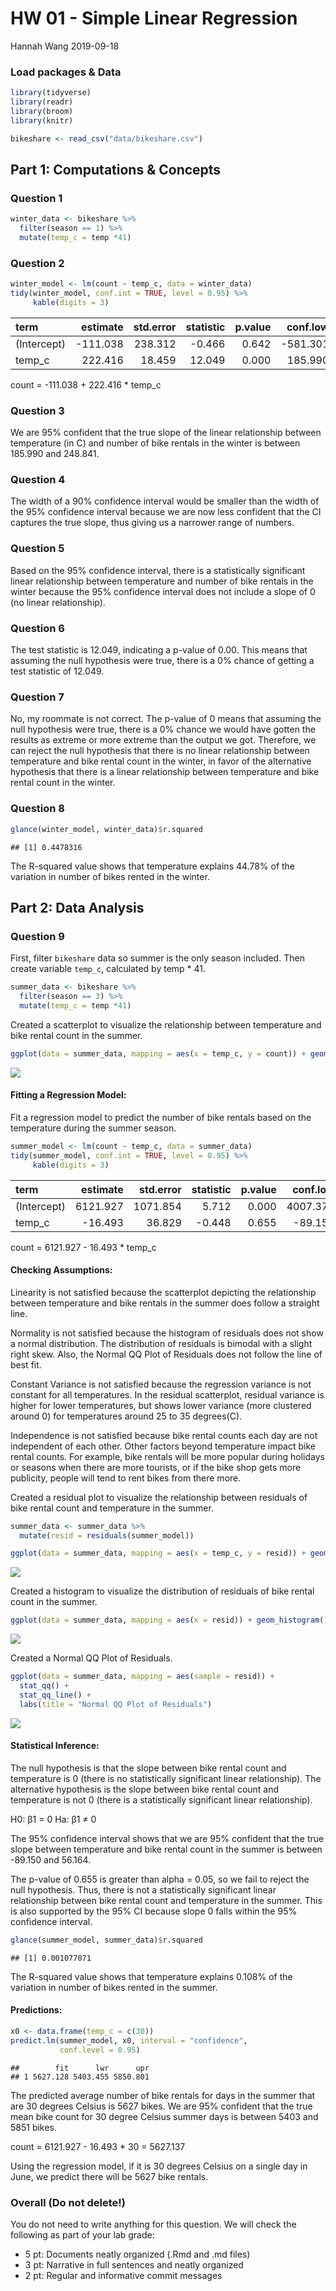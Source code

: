 HW 01 - Simple Linear Regression
================
Hannah Wang
2019-09-18

### Load packages & Data

``` r
library(tidyverse)
library(readr)
library(broom)
library(knitr)
```

``` r
bikeshare <- read_csv("data/bikeshare.csv")
```

## Part 1: Computations & Concepts

### Question 1

``` r
winter_data <- bikeshare %>%
  filter(season == 1) %>%
  mutate(temp_c = temp *41)
```

### Question 2

``` r
winter_model <- lm(count ~ temp_c, data = winter_data)
tidy(winter_model, conf.int = TRUE, level = 0.95) %>%
     kable(digits = 3)
```

| term        |  estimate | std.error | statistic | p.value |  conf.low | conf.high |
| :---------- | --------: | --------: | --------: | ------: | --------: | --------: |
| (Intercept) | \-111.038 |   238.312 |   \-0.466 |   0.642 | \-581.301 |   359.225 |
| temp\_c     |   222.416 |    18.459 |    12.049 |   0.000 |   185.990 |   258.841 |

count = -111.038 + 222.416 \* temp\_c

### Question 3

We are 95% confident that the true slope of the linear relationship
between temperature (in C) and number of bike rentals in the winter is
between 185.990 and 248.841.

### Question 4

The width of a 90% confidence interval would be smaller than the width
of the 95% confidence interval because we are now less confident that
the CI captures the true slope, thus giving us a narrower range of
numbers.

### Question 5

Based on the 95% confidence interval, there is a statistically
significant linear relationship between temperature and number of bike
rentals in the winter because the 95% confidence interval does not
include a slope of 0 (no linear relationship).

### Question 6

The test statistic is 12.049, indicating a p-value of 0.00. This means
that assuming the null hypothesis were true, there is a 0% chance of
getting a test statistic of 12.049.

### Question 7

No, my roommate is not correct. The p-value of 0 means that assuming the
null hypothesis were true, there is a 0% chance we would have gotten the
results as extreme or more extreme than the output we got. Therefore, we
can reject the null hypothesis that there is no linear relationship
between temperature and bike rental count in the winter, in favor of the
alternative hypothesis that there is a linear relationship between
temperature and bike rental count in the winter.

### Question 8

``` r
glance(winter_model, winter_data)$r.squared
```

    ## [1] 0.4478316

The R-squared value shows that temperature explains 44.78% of the
variation in number of bikes rented in the winter.

## Part 2: Data Analysis

### Question 9

First, filter `bikeshare` data so summer is the only season included.
Then create variable `temp_c`, calculated by temp \* 41.

``` r
summer_data <- bikeshare %>%
  filter(season == 3) %>%
  mutate(temp_c = temp *41)
```

Created a scatterplot to visualize the relationship between temperature
and bike rental count in the
summer.

``` r
ggplot(data = summer_data, mapping = aes(x = temp_c, y = count)) + geom_point() + labs(title = "Relationship between Temperature and Bike Rental Count in Summer", x = "Temperature (in C)", y = "Number of Bike Rentals")
```

![](hw-01-slr_files/figure-gfm/scatterplot-1.png)<!-- -->

#### Fitting a Regression Model:

Fit a regression model to predict the number of bike rentals based on
the temperature during the summer season.

``` r
summer_model <- lm(count ~ temp_c, data = summer_data)
tidy(summer_model, conf.int = TRUE, level = 0.95) %>%
     kable(digits = 3)
```

| term        | estimate | std.error | statistic | p.value | conf.low | conf.high |
| :---------- | -------: | --------: | --------: | ------: | -------: | --------: |
| (Intercept) | 6121.927 |  1071.854 |     5.712 |   0.000 | 4007.373 |  8236.480 |
| temp\_c     | \-16.493 |    36.829 |   \-0.448 |   0.655 | \-89.150 |    56.164 |

count = 6121.927 - 16.493 \* temp\_c

#### Checking Assumptions:

Linearity is not satisfied because the scatterplot depicting the
relationship between temperature and bike rentals in the summer does
follow a straight line.

Normality is not satisfied because the histogram of residuals does not
show a normal distribution. The distribution of residuals is bimodal
with a slight right skew. Also, the Normal QQ Plot of Residuals does not
follow the line of best fit.

Constant Variance is not satisfied because the regression variance is
not constant for all temperatures. In the residual scatterplot, residual
variance is higher for lower temperatures, but shows lower variance
(more clustered around 0) for temperatures around 25 to 35 degrees(C).

Independence is not satisfied because bike rental counts each day are
not independent of each other. Other factors beyond temperature impact
bike rental counts. For example, bike rentals will be more popular
during holidays or seasons when there are more tourists, or if the bike
shop gets more publicity, people will tend to rent bikes from there
more.

Created a residual plot to visualize the relationship between residuals
of bike rental count and temperature in the summer.

``` r
summer_data <- summer_data %>%
  mutate(resid = residuals(summer_model))
```

``` r
ggplot(data = summer_data, mapping = aes(x = temp_c, y = resid)) + geom_point() + labs(title = "Residual Plot of Bike Rental Count vs. Temperature in Summer", x = "Temperature (in C)", y = "Residual") + geom_hline(yintercept = 0, color ="red")
```

![](hw-01-slr_files/figure-gfm/resid-plot-1.png)<!-- -->

Created a histogram to visualize the distribution of residuals of bike
rental count in the
summer.

``` r
ggplot(data = summer_data, mapping = aes(x = resid)) + geom_histogram() + labs(title = "Distribution of Residuals", x = "Residual", y = "Count")
```

![](hw-01-slr_files/figure-gfm/resid-hist-1.png)<!-- -->

Created a Normal QQ Plot of Residuals.

``` r
ggplot(data = summer_data, mapping = aes(sample = resid)) + 
  stat_qq() + 
  stat_qq_line() +
  labs(title = "Normal QQ Plot of Residuals")
```

![](hw-01-slr_files/figure-gfm/resid-qqplot-1.png)<!-- -->

#### Statistical Inference:

The null hypothesis is that the slope between bike rental count and
temperature is 0 (there is no statistically significant linear
relationship). The alternative hypothesis is the slope between bike
rental count and temperature is not 0 (there is a statistically
significant linear relationship).

H0: β1 = 0 Ha: β1 ≠ 0

The 95% confidence interval shows that we are 95% confident that the
true slope between temperature and bike rental count in the summer is
between -89.150 and 56.164.

The p-value of 0.655 is greater than alpha = 0.05, so we fail to reject
the null hypothesis. Thus, there is not a statistically significant
linear relationship between bike rental count and temperature in the
summer. This is also supported by the 95% CI because slope 0 falls
within the 95% confidence interval.

``` r
glance(summer_model, summer_data)$r.squared
```

    ## [1] 0.001077071

The R-squared value shows that temperature explains 0.108% of the
variation in number of bikes rented in the summer.

#### Predictions:

``` r
x0 <- data.frame(temp_c = c(30))
predict.lm(summer_model, x0, interval = "confidence",
           conf.level = 0.95)
```

    ##        fit      lwr      upr
    ## 1 5627.128 5403.455 5850.801

The predicted average number of bike rentals for days in the summer that
are 30 degrees Celsius is 5627 bikes. We are 95% confident that the true
mean bike count for 30 degree Celsius summer days is between 5403 and
5851 bikes.

count = 6121.927 - 16.493 \* 30 = 5627.137

Using the regression model, if it is 30 degrees Celsius on a single day
in June, we predict there will be 5627 bike rentals.

### Overall (Do not delete\!)

You do not need to write anything for this question. We will check the
following as part of your lab grade:

  - 5 pt: Documents neatly organized (.Rmd and .md files)
  - 3 pt: Narrative in full sentences and neatly organized
  - 2 pt: Regular and informative commit messages
